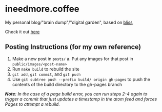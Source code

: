 # ineedmore.coffee

My personal blog/"brain dump"/"digital garden", based on [bliss](https://github.com/sohalsdr/bliss)

Check it out [here](https://ineedmore.coffee)

## Posting Instructions (for my own reference)

1. Make a new post in `posts/`
	a. Put any images for that post in `public/images/<post-name>`
2. Run `make build` to rebuild the site
3. `git add`, `git commit`, and `git push`
4. Use `git subtree push --prefix build/ origin gh-pages` to push the contents of the build directory to the gh-pages branch

***Note:** In the case of a page build error, you can run steps 2-4 again to trigger a commit that just updates a timestamp in the atom feed and forces Pages to attempt a rebuild.*
